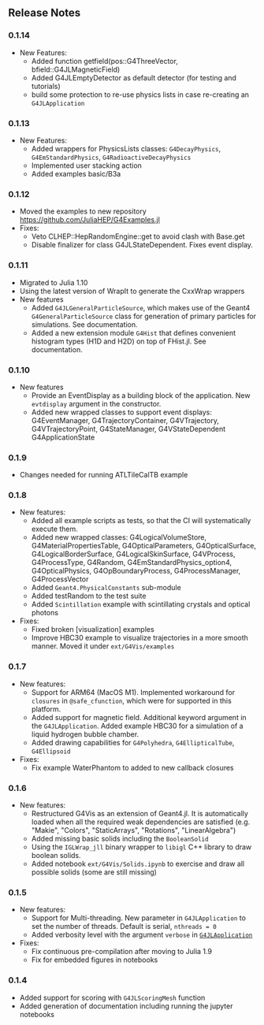 ## Release Notes
### 0.1.14
- New Features:
    - Added function getfield(pos::G4ThreeVector, bfield::G4JLMagneticField)
    - Added G4JLEmptyDetector as default detector (for testing and tutorials)
    - build some protection to re-use physics lists in case re-creating an `G4JLApplication` 

### 0.1.13
- New Features:
    - Added wrappers for PhysicsLists classes: `G4DecayPhysics`, `G4EmStandardPhysics`, `G4RadioactiveDecayPhysics`
    - Implemented user stacking action
    - Added examples basic/B3a
### 0.1.12
- Moved the examples to new repository https://github.com/JuliaHEP/G4Examples.jl
- Fixes:
    - Veto CLHEP::HepRandomEngine::get to avoid clash with Base.get
    - Disable finalizer for class G4JLStateDependent. Fixes event display.

### 0.1.11
- Migrated to Julia 1.10
- Using the latest version of WrapIt to generate the CxxWrap wrappers
- New features
    - Added `G4JLGeneralParticleSource`, which makes use of the Geant4 `G4GeneralParticleSource` class for generation of primary particles for simulations. See documentation.
    - Added a new extension module `G4Hist` that defines convenient histogram types (H1D and H2D) on top of FHist.jl. See documentation. 
### 0.1.10
- New features
    - Provide an EventDisplay as a building block of the application. New `evtdisplay` argument in the constructor. 
    - Added new wrapped classes to support event displays: G4EventManager, G4TrajectoryContainer, G4VTrajectory, G4VTrajectoryPoint, G4StateManager, G4VStateDependent G4ApplicationState
### 0.1.9
- Changes needed for running ATLTileCalTB example 
### 0.1.8
- New features:
    - Added all example scripts as tests, so that the CI will systematically execute them.
    - Added new wrapped classes: G4LogicalVolumeStore, G4MaterialPropertiesTable, G4OpticalParameters, G4OpticalSurface, G4LogicalBorderSurface, G4LogicalSkinSurface, G4VProcess, G4ProcessType, G4Random, G4EmStandardPhysics_option4, G4OpticalPhysics, G4OpBoundaryProcess, G4ProcessManager, G4ProcessVector
    - Added `Geant4.PhysicalConstants` sub-module
    - Added testRandom to the test suite
    - Added `Scintillation` example with scintillating crystals and optical photons
- Fixes:
    - Fixed broken [visualization] examples
    - Improve HBC30 example to visualize trajectories in a more smooth manner. Moved it under `ext/G4Vis/examples`
### 0.1.7
- New features:
    - Support for ARM64 (MacOS M1). Implemented workaround for `closures` in `@safe_cfunction`, which were for supported in this  platform. 
    - Added support for magnetic field. Additional keyword argument in the `G4JLApplication`. Added example HBC30 for a simulation of a liquid hydrogen bubble chamber.
    - Added drawing capabilities for `G4Polyhedra`, `G4EllipticalTube`, `G4Ellipsoid`
- Fixes:
    - Fix example WaterPhantom to added to new callback closures
### 0.1.6
- New features:
    - Restructured G4Vis as an extension of Geant4.jl. It is automatically loaded when all the required weak dependencies are satisfied (e.g. "Makie", "Colors", "StaticArrays", "Rotations", "LinearAlgebra")
    - Added missing basic solids including the `BooleanSolid`
    - Using the `IGLWrap_jll` binary wrapper to `libigl` C++ library to draw boolean solids.
    - Added notebook `ext/G4Vis/Solids.ipynb` to exercise and draw all possible solids (some are still missing)
### 0.1.5
- New features:
    - Support for Multi-threading. New parameter in `G4JLApplication` to set the number of threads. Default is serial, `nthreads = 0`
    - Added verbosity level with the argument `verbose` in [`G4JLApplication`](@ref)
- Fixes:
    - Fix continuous pre-compilation after moving to Julia 1.9
    - Fix for embedded figures in notebooks
### 0.1.4
- Added support for scoring with `G4JLScoringMesh` function
- Added generation of documentation including running the jupyter notebooks
